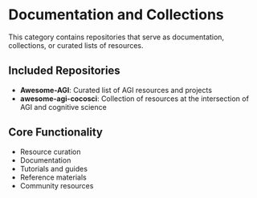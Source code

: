 # Documentation and Collections

This category contains repositories that serve as documentation, collections, or curated lists of resources.

## Included Repositories

- **Awesome-AGI**: Curated list of AGI resources and projects
- **awesome-agi-cocosci**: Collection of resources at the intersection of AGI and cognitive science

## Core Functionality

- Resource curation
- Documentation
- Tutorials and guides
- Reference materials
- Community resources
